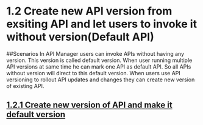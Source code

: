 # 1.2 Create new API version from exsiting API and let users to invoke it without version(Default API)

##Scenarios
In API Manager users can invoke APIs without having any version. This version is called default version. When user running multiple API versions at same time he can mark one API as default API. So all APIs without version will direct to this default version. When users use API versioning to rollout API updates and changes they can create new version of existing API. 

## [1.2.1 Create new version of API and make it default version](https://github.com/wso2/product-apim/tree/product-scenarios/product-scenarios/1-api-updates-using-new-versions/1.1-manage-api-versions/1.1.1-create-new-api-version)


